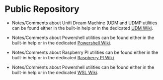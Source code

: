 # Public Repository

- Notes/Comments about Unifi Dream Machine (UDM and UDMP utilities can be found either in the built-in help or in the dedicated [UDM Wiki](https://github.com/opustecnica/public/wiki/UDM-&-UDM-PRO-NOTES).

- Notes/Comments about Powershell utilities can be found either in the built-in help or in the dedicated [Powershell Wiki](https://github.com/opustecnica/public/wiki/Powershell-Notes).

- Notes/Comments about Raspberry PI utilities can be found either in the built-in help or in the dedicated [Raspberry PI Wiki](https://github.com/opustecnica/public/wiki/Raspberry-PI-Notes).

- Notes/Comments about Powershell utilities can be found either in the built-in help or in the dedicated [WSL Wiki](https://github.com/opustecnica/public/wiki/WSL-Notes).
